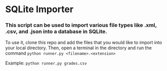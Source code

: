 # SQLite Importer

### This script can be used to import various file types like .xml, .csv, and .json into a database in SQLite. 

To use it, clone this repo and add the files that you would like to import into your local directory. Then, open a terminal in the directory and run the command
```python runner.py <filename>.<extension>```

Example:
```python runner.py grades.csv```
